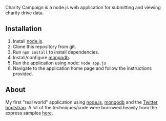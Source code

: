 Charity Campaign is a node.js web application for submitting and viewing charity drive data.

## Installation

1. Install [node.js](http://nodejs.org).
2. Clone this repository from git.
3. Run `npm install` to install dependencies.
4. Install/configure [mongodb](http://mongodb.org).
5. Run the application using node: `node app.js`
6. Navigate to the application home page and follow the instructions provided.

## About

My first "real world" application using [node.js](http://nodejs.org), [mongodb](http://mongodb.org) and the [Twitter bootstrap](http://twitter.github.com/bootstrap/). A lot of the techniques/code were borrowed heavily from the express samples [here](https://github.com/visionmedia/express/blob/master/examples).

